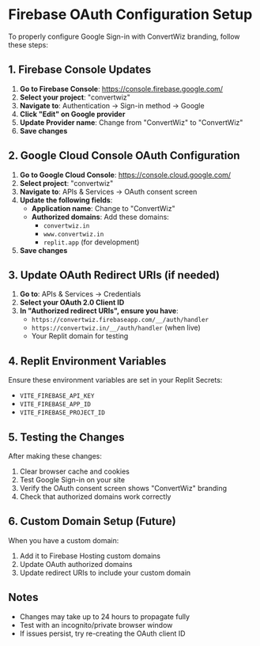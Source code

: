 # Firebase OAuth Configuration Setup

To properly configure Google Sign-in with ConvertWiz branding, follow these steps:

## 1. Firebase Console Updates

1. **Go to Firebase Console**: https://console.firebase.google.com/
2. **Select your project**: "convertwiz"
3. **Navigate to**: Authentication → Sign-in method → Google
4. **Click "Edit" on Google provider**
5. **Update Provider name**: Change from "ConvertWiz" to "ConvertWiz"
6. **Save changes**

## 2. Google Cloud Console OAuth Configuration

1. **Go to Google Cloud Console**: https://console.cloud.google.com/
2. **Select project**: "convertwiz"
3. **Navigate to**: APIs & Services → OAuth consent screen
4. **Update the following fields**:
   - **Application name**: Change to "ConvertWiz"
   - **Authorized domains**: Add these domains:
     - `convertwiz.in`
     - `www.convertwiz.in`
     - `replit.app` (for development)
5. **Save changes**

## 3. Update OAuth Redirect URIs (if needed)

1. **Go to**: APIs & Services → Credentials
2. **Select your OAuth 2.0 Client ID**
3. **In "Authorized redirect URIs", ensure you have**:
   - `https://convertwiz.firebaseapp.com/__/auth/handler`
   - `https://convertwiz.in/__/auth/handler` (when live)
   - Your Replit domain for testing

## 4. Replit Environment Variables

Ensure these environment variables are set in your Replit Secrets:
- `VITE_FIREBASE_API_KEY`
- `VITE_FIREBASE_APP_ID` 
- `VITE_FIREBASE_PROJECT_ID`

## 5. Testing the Changes

After making these changes:
1. Clear browser cache and cookies
2. Test Google Sign-in on your site
3. Verify the OAuth consent screen shows "ConvertWiz" branding
4. Check that authorized domains work correctly

## 6. Custom Domain Setup (Future)

When you have a custom domain:
1. Add it to Firebase Hosting custom domains
2. Update OAuth authorized domains
3. Update redirect URIs to include your custom domain

## Notes

- Changes may take up to 24 hours to propagate fully
- Test with an incognito/private browser window
- If issues persist, try re-creating the OAuth client ID